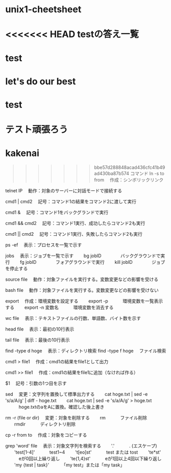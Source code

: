 # unix1-cheetsheet
<<<<<<< HEAD
testの答え一覧
=======
# test
# let's do our best
# test
# テスト頑張ろう
# kakenai
>>>>>>> bbe57d288848acad436cfc41b49ad430ba87b574
コマンド
ln -s to from
　作成：シンボリックリンク

telnet IP
　動作：対象のサーバーに対話モードで接続する

cmd1 | cmd2
　記号：コマンド1の結果をコマンド2に渡して実行

cmd1 &
　記号：コマンド1をバックグランドで実行

cmd1 && cmd2
　記号：コマンド1実行、成功したらコマンド2も実行

cmd1 || cmd2
　記号：コマンド1実行、失敗したらコマンド2も実行

ps -ef
　表示：プロセスを一覧で示す

jobs
　表示：ジョブを一覧で示す
　　bg jobID
　　　　バックグラウンドで実行
　　fg jobID
　　　　フォアグラウンドで実行
　　kill jobID
　　　　ジョブを停止する

source file
　動作：対象ファイルを実行する。変数変更などの影響を受ける

bash file
　動作：対象ファイルを実行する。変数変更などの影響を受けない

export
　作成：環境変数を設定する
　　export -p
　　　環境変数を一覧表示する
　　export -n 変数名
　　　環境変数を消去する

wc file
　表示：テキストファイルの行数、単語数、バイト数を示す

head file
　表示：最初の10行表示

tail file
　表示：最後の10行表示

find -type d hoge
　表示：ディレクトリ検索
find -type f hoge
　ファイル検索

cmd1 > file1
　作成：cmd1の結果をfile1として出力

cmd1 >> file1
　作成：cmd1の結果をfile1に追加（なければ作る）

$1
　記号：引数の1つ目を示す

sed
　変更：文字列を置換して標準出力する
　　cat hoge.txt | sed -e 's/a/A/g' | diff - hoge.txt
　　cat hoge.txt | sed -e 's/a/A/g' > hoge.txt
　　　hoge.txtのaをAに置換。確認した後上書き

rm -r (file or dir)
　変更：対象を削除する
　　rm
　　　ファイル削除
　　rmdir
　　　ディレクトリ削除

cp -r from to
　作成：対象をコピーする

grep 'word' file
　表示：対象文字列を検索する
　　'\.'
　　　. (エスケープ)
　　'test[1-4]'
　　　test1~4
　　't[eo]st'
　　　test または tost
　　'te*st'
　　　eが0回以上繰り返し
　　'te{1,4}st'
　　　eが1回以上4回以下繰り返し
　　'my {test | task}'
　　　「my test」または「my task」　　　


